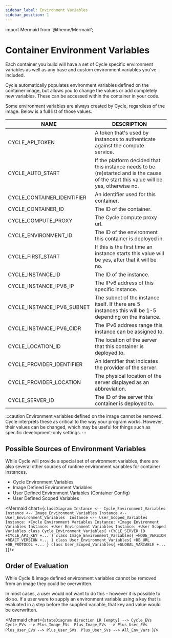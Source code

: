 ```yaml
---
sidebar_label: Environment Variables
sidebar_position: 1
---
```


import Mermaid from '@theme/Mermaid';



# Container Environment Variables
Each container you build will have a set of Cycle specific environment variables as well as any base and custom environment variables you've included.

Cycle automatically populates environment variables defined on the container image, but allows you to change the values or add completely new variables. These can be accessed within the container in your code.

Some environment variables are always created by Cycle, regardless of the image. Below is a full list of those values.

NAME | DESCRIPTION
-----|------------
CYCLE_API_TOKEN | A token that's used by instances to authenticate against the compute service.
CYCLE_AUTO_START | If the platform decided that this instance needs to be (re)started and is the cause of the start this value will be yes, otherwise no.
CYCLE_CONTAINER_IDENTIFIER | An identifier used for this container.
CYCLE_CONTAINER_ID | The ID of the container.
CYCLE_COMPUTE_PROXY | The Cycle compute proxy url.
CYCLE_ENVIRONMENT_ID | The ID of the environment this container is deployed in.
CYCLE_FIRST_START | If this is the first time an instance starts this value will be yes, after that it will be no.
CYCLE_INSTANCE_ID | The ID of the instance.
CYCLE_INSTANCE_IPV6_IP | The IPv6 address of this specific instance.
CYCLE_INSTANCE_IPV6_SUBNET | The subnet of the instance itself. If there are 5 instances this will be 1-5 depending on the instance.
CYCLE_INSTANCE_IPV6_CIDR | The IPv6 address range this instance can be assigned to.
CYCLE_LOCATION_ID | The location of the server that this container is deployed to.
CYCLE_PROVIDER_IDENTIFIER | An identifier that indicates the provider of the server.
CYCLE_PROVIDER_LOCATION | The physical location of the server displayed as an abbreviation.
CYCLE_SERVER_ID | The ID of the server this container is deployed to.

:::caution 
Environment variables defined on the image cannot be removed. Cycle interprets these as critical to the way your program works. However, their values can be changed, which may be useful for things such as specific development-only settings. 
:::



## Possible Sources of Environment Variables
While Cycle will provide a special set of environment variables, there are also several other sources of runtime environment variables for container instances.

* Cycle Environment Variables
* Image Defined Environment Variables
* User Defined Environment Variables (Container Config)
* User Defined Scoped Variables


<Mermaid chart={`
classDiagram
    Instance <-- Cycle_Environment_Variables
    Instance <-- Image_Environment_Variables
    Instance <-- User_Environment_Variables 
    Instance <-- User_Scoped_Variables
    Instance: +Cycle Environment Variables
    Instance: +Image Environment Variables
    Instance: +User Environment Variables
    Instance: +User Scoped Variables
    class Cycle_Environment_Variables{
      +CYCLE_SERVER_ID
      +CYCLE_API_KEY
      +...
    }
    class Image_Environment_Variables{
      +NODE_VERSION
      +REACT_VERSION
      +...
    }
    class User_Environment_Variables{
      +DB_URL
      +DB_PROTOCOL
      +...
    }
    class User_Scoped_Variables{
      +GLOBAL_VARIABLE
      +...
    }
`}/>



## Order of Evaluation
While Cycle & image defined environment variables cannot be removed from an image they could be overwritten.

In most cases, a user would not want to do this - however it is possible to do so. If a user were to supply an environment variable using a key that is evaluated in a step before the supplied variable, that key and value would be overwritten.  

<Mermaid chart={`
stateDiagram
direction LR
[empty] --> Cycle_EVs 
Cycle_EVs --> Plus_Image_EVs 
Plus_Image_EVs --> Plus_User_EVs
Plus_User_EVs --> Plus_User_SVs 
Plus_User_SVs --> All_Env_Vars 
`}/>
